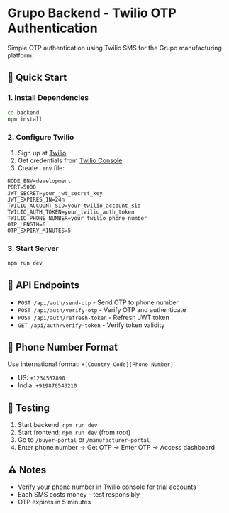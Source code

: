 # Grupo Backend - Twilio OTP Authentication

Simple OTP authentication using Twilio SMS for the Grupo manufacturing platform.

## 🚀 Quick Start

### 1. Install Dependencies
```bash
cd backend
npm install
```

### 2. Configure Twilio
1. Sign up at [Twilio](https://www.twilio.com/try-twilio)
2. Get credentials from [Twilio Console](https://console.twilio.com/)
3. Create `.env` file:
```env
NODE_ENV=development
PORT=5000
JWT_SECRET=your_jwt_secret_key
JWT_EXPIRES_IN=24h
TWILIO_ACCOUNT_SID=your_twilio_account_sid
TWILIO_AUTH_TOKEN=your_twilio_auth_token
TWILIO_PHONE_NUMBER=your_twilio_phone_number
OTP_LENGTH=6
OTP_EXPIRY_MINUTES=5
```

### 3. Start Server
```bash
npm run dev
```

## 📡 API Endpoints

- `POST /api/auth/send-otp` - Send OTP to phone number
- `POST /api/auth/verify-otp` - Verify OTP and authenticate
- `POST /api/auth/refresh-token` - Refresh JWT token
- `GET /api/auth/verify-token` - Verify token validity

## 📱 Phone Number Format
Use international format: `+[Country Code][Phone Number]`
- US: `+1234567890`
- India: `+919876543210`

## 🧪 Testing
1. Start backend: `npm run dev`
2. Start frontend: `npm run dev` (from root)
3. Go to `/buyer-portal` or `/manufacturer-portal`
4. Enter phone number → Get OTP → Enter OTP → Access dashboard

## ⚠️ Notes
- Verify your phone number in Twilio console for trial accounts
- Each SMS costs money - test responsibly
- OTP expires in 5 minutes